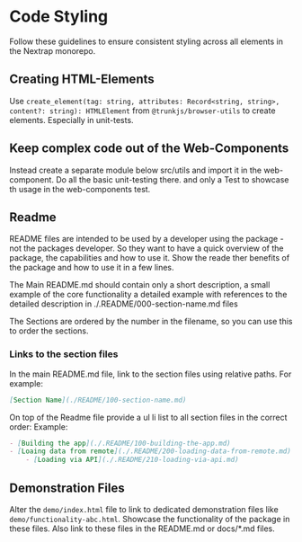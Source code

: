 # Code Styling

Follow these guidelines to ensure consistent styling across all elements in the Nextrap monorepo.

## Creating HTML-Elements

Use `create_element(tag: string, attributes: Record<string, string>, content?: string): HTMLElement` from `@trunkjs/browser-utils` to create elements. Especially in
unit-tests.



## Keep complex code out of the Web-Components

Instead create a separate module below src/utils and import it in the web-component. Do all the
basic unit-testing there. and only a Test to showcase th usage in the web-components test.

## Readme

README files are intended to be used by a developer using the package - not the packages developer.
So they want to have a quick overview of the package, the capabilities and how to use it. Show the
reade ther benefits of the package and how to use it in a few lines.

The Main README.md should contain only a short description, a small example of the core functionality
a detailed example with references to the detailed description in ./.README/000-section-name.md files

The Sections are ordered by the number in the filename, so you can use this to order the sections.

### Links to the section files

In the main README.md file, link to the section files using relative paths. For example:

```markdown
[Section Name](./README/100-section-name.md)
```

On top of the Readme file provide a ul li list to all section files in the correct order:
Example:
```markdown
- [Building the app](./.README/100-building-the-app.md)
- [Loaing data from remote](./.README/200-loading-data-from-remote.md)
    - [Loading via API](./.README/210-loading-via-api.md)
```


## Demonstration Files

Alter the `demo/index.html` file to link to dedicated demonstration files like `demo/functionality-abc.html`. 
Showcase the functionality of the package in these files. Also link to these files in the README.md or docs/*.md files.